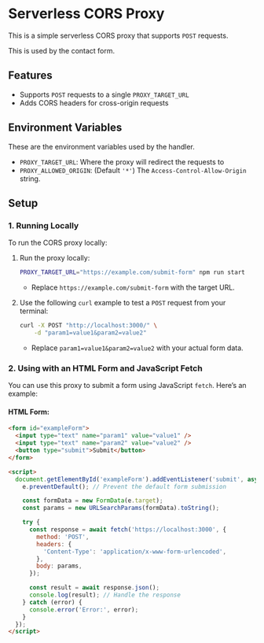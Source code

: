 # Serverless CORS Proxy

This is a simple serverless CORS proxy that supports `POST` requests.

This is used by the contact form.

## Features

- Supports `POST` requests to a single `PROXY_TARGET_URL`
- Adds CORS headers for cross-origin requests

## Environment Variables

These are the environment variables used by the handler.

- `PROXY_TARGET_URL`: Where the proxy will redirect the requests to
- `PROXY_ALLOWED_ORIGIN`: (Default `'*'`) The `Access-Control-Allow-Origin` string.

## Setup

### 1. Running Locally

To run the CORS proxy locally:

1. Run the proxy locally:

   ```bash
   PROXY_TARGET_URL="https://example.com/submit-form" npm run start
   ```

   - Replace `https://example.com/submit-form` with the target URL.

2. Use the following `curl` example to test a `POST` request from your terminal:

   ```bash
   curl -X POST "http://localhost:3000/" \
       -d "param1=value1&param2=value2"
   ```

   - Replace `param1=value1&param2=value2` with your actual form data.

### 2. Using with an HTML Form and JavaScript Fetch

You can use this proxy to submit a form using JavaScript `fetch`. Here’s an example:

#### HTML Form:

```html
<form id="exampleForm">
  <input type="text" name="param1" value="value1" />
  <input type="text" name="param2" value="value2" />
  <button type="submit">Submit</button>
</form>

<script>
  document.getElementById('exampleForm').addEventListener('submit', async (e) => {
    e.preventDefault(); // Prevent the default form submission

    const formData = new FormData(e.target);
    const params = new URLSearchParams(formData).toString();

    try {
      const response = await fetch('https://localhost:3000', {
        method: 'POST',
        headers: {
          'Content-Type': 'application/x-www-form-urlencoded',
        },
        body: params,
      });

      const result = await response.json();
      console.log(result); // Handle the response
    } catch (error) {
      console.error('Error:', error);
    }
  });
</script>
```
